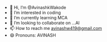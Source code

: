 - 👋 Hi, I’m @AvinashkWakode
- 👀 I’m interested in coding
- 🌱 I’m currently learning MCA
- 💞️ I’m looking to collaborate on ...AI
- 📫 How to reach me avinashw419@gmail.com
- 😄 Pronouns: AVINASH

<!---
AvinashkWakode/AvinashkWakode is a ✨ special ✨ repository because its `README.md` (this file) appears on your GitHub profile.
You can click the Preview link to take a look at your changes.
--->
